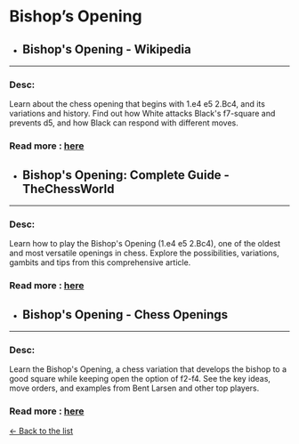 # Bishop’s Opening
- ## **Bishop's Opening - Wikipedia** 

---
### Desc: 
 Learn about the chess opening that begins with 1.e4 e5 2.Bc4, and its variations and history. Find out how White attacks Black's f7-square and prevents d5, and how Black can respond with different moves. 
### Read more : [here](https://en.wikipedia.org/wiki/Bishop's_Opening) 
- ## **Bishop's Opening: Complete Guide - TheChessWorld** 

---
### Desc: 
 Learn how to play the Bishop's Opening (1.e4 e5 2.Bc4), one of the oldest and most versatile openings in chess. Explore the possibilities, variations, gambits and tips from this comprehensive article. 
### Read more : [here](https://thechessworld.com/articles/openings/bishops-opening-complete-guide/) 
- ## **Bishop's Opening - Chess Openings** 

---
### Desc: 
 Learn the Bishop's Opening, a chess variation that develops the bishop to a good square while keeping open the option of f2-f4. See the key ideas, move orders, and examples from Bent Larsen and other top players. 
### Read more : [here](https://www.chess.com/openings/Bishops-Opening) 


[← Back to the list](../chess-openings.md)